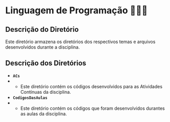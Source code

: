 # Linguagem de Programação 👨🏻‍🎓

## Descrição do Diretório

Este diretório armazena os diretórios dos respectivos temas e arquivos desenvolvidos durante a disciplina.


## Descrição dos Diretórios

- **`ACs`**
- - Este diretório contém os códigos desenvolvidos para as Atividades Contínuas da disciplina.
- **`CodigosDasAulas`**
- - Este diretório contém os códigos que foram desenvolvidos durantes as aulas da disciplina.
